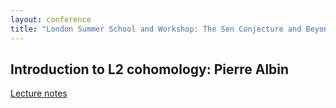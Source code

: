 ```yaml
---
layout: conference
title: "London Summer School and Workshop: The Sen Conjecture and Beyond"
---
```



## Introduction to L2 cohomology: Pierre Albin
[Lecture notes](IntroL2Coho.pdf)

